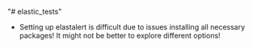 "# elastic_tests" 
* Setting up elastalert is difficult due to issues installing all necessary packages! It might not be better to explore different options!

